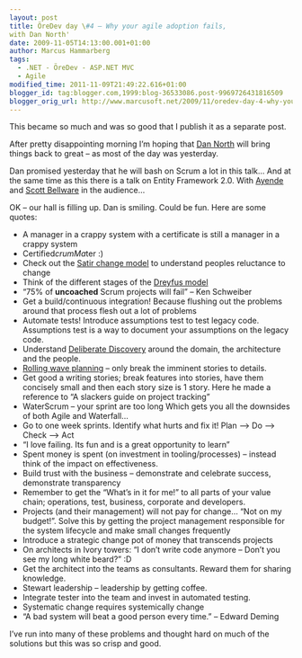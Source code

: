 ```yaml
---
layout: post
title: ÖreDev day \#4 – Why your agile adoption fails,
with Dan North'
date: 2009-11-05T14:13:00.001+01:00
author: Marcus Hammarberg
tags:
  - .NET - ÖreDev - ASP.NET MVC
  - Agile
modified_time: 2011-11-09T21:49:22.616+01:00
blogger_id: tag:blogger.com,1999:blog-36533086.post-9969726431816509
blogger_orig_url: http://www.marcusoft.net/2009/11/oredev-day-4-why-your-agile-adoption.html
---
```




This became so much and was so good that I publish it as a separate
post.

After pretty disappointing morning I’m hoping that
<a href="http://www.dannorth.com" target="_blank">Dan North</a> will
bring things back to great – as most of the day was yesterday.

Dan promised yesterday that he will bash on Scrum a lot in this talk…
And at the same time as this there is a talk on Entity Framework 2.0.
With <a href="http://www.ayende.com/" target="_blank">Ayende</a> and
<a href="http://blog.scottbellware.com/" target="_blank">Scott
Bellware</a> in the audience…

OK – our hall is filling up. Dan is smiling. Could be fun. Here are some
quotes:

-   A manager in a crappy system with a certificate is still a manager
    in a crappy system
-   Certified$crumMa$ter :)
-   Check out the <a
    href="http://www.stevenmsmith.com/my-articles/article/the-satir-change-model.html"
    target="_blank">Satir change model</a> to understand peoples
    reluctance to change
-   Think of the different stages of the <a
    href="http://blog.bruceabernethy.com/post/The-Dreyfus-Model-of-Skills-Acquisition.aspx"
    target="_blank">Dreyfus model</a>
-   “75% of **uncoached** Scrum projects will fail” – Ken Schweiber
-   Get a build/continuous integration! Because flushing out the
    problems around that process flesh out a lot of problems
-   Automate tests! Introduce assumptions test to test legacy code.
    Assumptions test is a way to document your assumptions on the legacy
    code.
-   Understand
    <a href="http://business-advice.vugg.net/search/Deliberate%20Discovery"
    target="_blank">Deliberate Discovery</a> around the domain, the
    architecture and the people.
-   <a
    href="http://www.project-management-knowledge.com/definitions/r/rolling-wave-planning/"
    target="_blank">Rolling wave planning</a> – only break the imminent
    stories to details.
-   Get good a writing stories; break features into stories, have them
    concisely small and then each story size is 1 story. Here he made a
    reference to “A slackers guide on project tracking”
-   WaterScrum – your sprint are too long Which gets you all the
    downsides of both Agile and Waterfall…
-   Go to one week sprints. Identify what hurts and fix it! Plan –\> Do
    –\> Check –\> Act
-   “I love failing. Its fun and is a great opportunity to learn”
-   Spent money is spent (on investment in tooling/processes) – instead
    think of the impact on effectiveness.
-   Build trust with the business – demonstrate and celebrate success,
    demonstrate transparency
-   Remember to get the “What’s in it for me!” to all parts of your
    value chain; operations, test, business, corporate and developers.
-   Projects (and their management) will not pay for change… “Not on my
    budget!”. Solve this by getting the project management responsible
    for the system lifecycle and make small changes frequently
-   Introduce a strategic change pot of money that transcends projects
-   On architects in Ivory towers: “I don’t write code anymore – Don’t
    you see my long white beard?” :D
-   Get the architect into the teams as consultants. Reward them for
    sharing knowledge.
-   Stewart leadership – leadership by getting coffee.
-   Integrate tester into the team and invest in automated testing.
-   Systematic change requires systemically change
-   “A bad system will beat a good person every time.” – Edward Deming

I’ve run into many of these problems and thought hard on much of the
solutions but this was so crisp and good.
